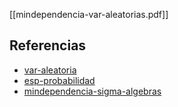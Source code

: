 [[mindependencia-var-aleatorias.pdf]]

## Referencias
- [var-aleatoria](./var-aleatoria.md)
- [esp-probabilidad](./esp-probabilidad.md)
- [mindependencia-sigma-algebras](./mindependencia-sigma-algebras.md)
